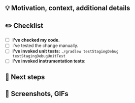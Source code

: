 <!-- Provide Task ID eg. KM-0000 in the title -->

## 💡 Motivation, context, additional details
<!-- Why is this change required, what kind of problem does it fix? -->

## ✏️ Checklist
<!-- Not everything is mandatory! -->
<!-- Be pragmatic, eg. unit tests are not needed for image or color changes on UI. -->
<!-- Checklist is a reminder for the author and reviewers. -->
- [ ] **I've checked my code.**
- [ ] I've tested the change manually.
- [ ] **I've invoked unit tests:** `./gradlew testStagingDebug testStagingDebugUnitTest`
- [ ] **I've invoked instrumentation tests:**

## 🔮 Next steps
<!--- Improvement proposal, plans for next PR, JIRA issue id. -->

## 📸 Screenshots, GIFs
<!-- Mandatory for UI changes. -->
<!-- Uncomment line below and insert proper screenshot or GIF. -->
<!--
<img src="https://placekitten.com/260/260" width="260">&emsp;<img src="https://placekitten.com/300/300" width="260">
-->
<!-- Alternatively you can use table for comparison. -->
<!--
| Before | After  |
| ------ | ------ |
| image1 | image2 |
-->
